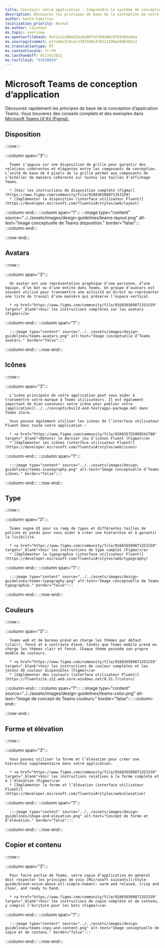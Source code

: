 ```yaml
---
title: Concevoir votre application - Comprendre le système de conception
description: Découvrez les principes de base de la conception de votre application Microsoft Teams, notamment la disposition, le modèle de couleurs et bien plus encore.
author: heath-hamilton
localization_priority: Normal
ms.author: lajanuar
ms.topic: overview
ms.openlocfilehash: 0af2a22200e62be9289f167b0306c9769366e46a
ms.sourcegitcommit: e1fe46c574cec378319814f8213209ad3063b2c3
ms.translationtype: MT
ms.contentlocale: fr-FR
ms.lasthandoff: 05/24/2021
ms.locfileid: "52630839"
---
```

# <a name="microsoft-teams-app-design-system"></a>Microsoft Teams de conception d’application

Découvrez rapidement les principes de base de la conception d’application Teams. Vous trouverez des conseils complets et des exemples dans <a href="https://www.figma.com/community/file/916836509871353159" target="_blank">Microsoft Teams UI Kit (Figma).</a>

## <a name="layout"></a>Disposition

:::row:::

   :::column span="3":::

      Teams s’appuie sur une disposition de grille pour garantir des relations cohérentes et élégantes entre les composants de conception. L’unité de base de 4 pixels de la grille permet aux composants de s’écheller de manière cohérente sur toutes les tailles d’affichage Teams.

      * [Voir les instructions de disposition complète (Figma)](https://www.figma.com/community/file/916836509871353159)
      * [Implémenter la disposition (interface utilisateur Fluent)](https://developer.microsoft.com/fluentui#/styles/web/layout)

   :::column-end:::
   :::column span="1":::
      :::image type="content" source="../../assets/images/design-guidelines/teams-layout.png" alt-text="Image conceptuelle de Teams disposition." border="false":::
   :::column-end:::

:::row-end:::

## <a name="avatars"></a>Avatars

:::row:::

   :::column span="3":::

      Un avatar est une représentation graphique d’une personne, d’une équipe, d’un bot ou d’une entité dans Teams. Un groupe d’avatars est souvent utilisé pour transmettre une activité en direct ou représenter une liste de travail d’une manière qui préserve l’espace vertical. 

      * <a href="https://www.figma.com/community/file/916836509871353159" target="_blank">Voir les instructions complètes sur les avatars (Figma)</a>

   :::column-end:::
   :::column span="1":::

      :::image type="content" source="../../assets/images/design-guidelines/teams-avatars.png" alt-text="Image conceptuelle d’Teams avatars." border="false":::

   :::column-end:::
:::row-end:::

## <a name="icons"></a>Icônes

:::row:::

   :::column span="3":::

      L’icône principale de votre application peut vous aider à transmettre votre marque à Teams utilisateurs. Il est également important de bien concevoir votre icône pour publier votre [application](../../concepts/build-and-test/apps-package.md) dans Teams store.

      Vous pouvez également utiliser les icônes de l’interface utilisateur Fluent dans toute votre application :

      * <a href="https://www.figma.com/community/file/836835755999342788" target="_blank">Obtenir le dernier jeu d’icônes Fluent (Figma)</a>
      * [Implémenter les icônes (interface utilisateur Fluent)](https://developer.microsoft.com/fluentui#/styles/web/icons)

   :::column-end:::
   :::column span="1":::

      :::image type="content" source="../../assets/images/design-guidelines/teams-iconography.png" alt-text="Image conceptuelle d’Teams icônes." border="false":::

   :::column-end:::
:::row-end:::

## <a name="type"></a>Type

:::row:::

   :::column span="3":::

      Teams segoe UI pour sa ramp de types et différentes tailles de polices et poids pour vous aider à créer une hiérarchie et à garantir la lisibilité.

      * <a href="https://www.figma.com/community/file/916836509871353159" target="_blank">Voir les instructions de type complet (Figma)</a>
      * [Implémenter la typographie (interface utilisateur Fluent)](https://developer.microsoft.com/fluentui#/styles/web/typography)

   :::column-end:::
   :::column span="1":::

      :::image type="content" source="../../assets/images/design-guidelines/teams-typography.png" alt-text="Image conceptuelle de Teams typographie." border="false":::

   :::column-end:::
:::row-end:::

## <a name="colors"></a>Couleurs

:::row:::

   :::column span="3":::

      Teams web et de bureau prend en charge les thèmes par défaut (clair), foncé et à contraste élevé, tandis que Teams mobile prend en charge les thèmes clair et foncé. Chaque thème possède son propre modèle de couleurs.

      * <a href="https://www.figma.com/community/file/916836509871353159" target="_blank">Voir les instructions de couleur complètes et les jetons de couleur disponibles (Figma)</a>
      * [Implémenter des couleurs (interface utilisateur Fluent)](https://fluentsite.z22.web.core.windows.net/0.51.7/colors)

   :::column-end:::
   :::column span="1":::
      :::image type="content" source="../../assets/images/design-guidelines/teams-color.png" alt-text="Image de concept de Teams couleurs." border="false":::
   :::column-end:::

:::row-end:::

## <a name="shape-and-elevation"></a>Forme et élévation

:::row:::

   :::column span="3":::

      Vous pouvez utiliser la forme et l’élévation pour créer une hiérarchie supplémentaire dans votre application. 

      * <a href="https://www.figma.com/community/file/916836509871353159" target="_blank">Voir les instructions relatives à la forme complète et à l’élévation (Figma)</a>
      * [Implémenter la forme et l’élévation (interface utilisateur Fluent)](https://developer.microsoft.com/fluentui#/styles/web/elevation)

   :::column-end:::
   :::column span="1":::

      :::image type="content" source="../../assets/images/design-guidelines/shape-and-elevation.png" alt-text="Concept de forme et d’élévation." border="false":::

   :::column-end:::
:::row-end:::

## <a name="copy-and-content"></a>Copier et contenu

:::row:::

   :::column span="3":::

      Pour faire partie de Teams, votre copie d’application en général doit respecter les principes de voix [Microsoft suivants](/style-guide/brand-voice-above-all-simple-human): warm and relaxed, crisp and clear, and ready to hand.

      * <a href="https://www.figma.com/community/file/916836509871353159" target="_blank">Voir les instructions de copie complète et de contenu, y compris l’écriture pour les bots (Figma)</a>

   :::column-end:::
   :::column span="1":::

      :::image type="content" source="../../assets/images/design-guidelines/teams-copy-and-content.png" alt-text="Image conceptuelle de copie et de contenu." border="false":::

   :::column-end:::
:::row-end:::
